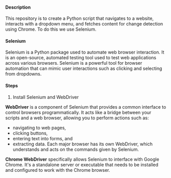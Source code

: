 #### Description 
This repository is to create a Python script that navigates to a website, interacts with a dropdown menu, and fetches content for change detection using Chrome. 
To do this we use Selenium. 

#### Selenium
Selenium is a Python package used to automate web browser interaction. 
It is an open-source, automated testing tool used to test web applications across various browsers.
Selenium is a powerful tool for browser automation that can mimic user interactions such as clicking and selecting from dropdowns.

#### Steps
1. Install Selenium and WebDriver


**WebDriver** is a component of Selenium that provides a common interface to control browsers programmatically.
It acts like a bridge between your scripts and a web browser, allowing you to perform actions such as:
* navigating to web pages,
* clicking buttons,
* entering text into forms, and
* extracting data.
Each major browser has its own WebDriver, which understands and acts on the commands given by Selenium.

**Chrome WebDriver** specifically allows Selenium to interface with Google Chrome. 
It's a standalone server or executable that needs to be installed and configured to work with the Chrome browser.
